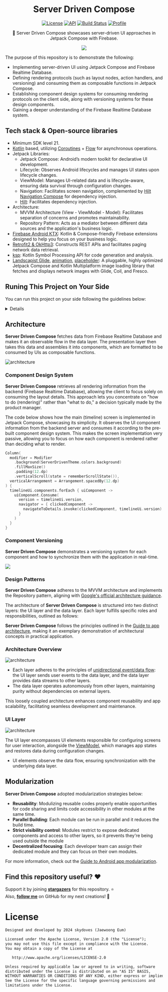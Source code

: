 <h1 align="center">Server Driven Compose</h1>

<p align="center">
  <a href="https://opensource.org/licenses/Apache-2.0"><img alt="License" src="https://img.shields.io/badge/License-Apache%202.0-blue.svg"/></a>
  <a href="https://android-arsenal.com/api?level=21"><img alt="API" src="https://img.shields.io/badge/API-21%2B-brightgreen.svg?style=flat"/></a>
  <a href="https://github.com/skydoves/server-driven-compose/actions"><img alt="Build Status" src="https://github.com/skydoves/server-driven-compose/workflows/Android%20CI/badge.svg"/></a>
  <a href="https://github.com/skydoves"><img alt="Profile" src="https://skydoves.github.io/badges/skydoves.svg"/></a> 
</p>

<p align="center">
🧙 Server Driven Compose showcases server-driven UI approaches in Jetpack Compose with Firebase.
</p>

<p align="center">
<img src="preview/gif0.gif"/>
</p>

The purpose of this repository is to demonstrate the following:

- Implementing server-driven UI using Jetpack Compose and Firebase Realtime Database.
- Defining rendering protocols (such as layout nodes, action handlers, and versioning) and consuming them as composable functions in Jetpack Compose.
- Establishing component design systems for consuming rendering protocols on the client side, along with versioning systems for these design components.
- Gaining a deeper understanding of the Firebase Realtime Database system.

## Tech stack & Open-source libraries

- Minimum SDK level 21.
- [Kotlin](https://kotlinlang.org/) based, utilizing [Coroutines](https://github.com/Kotlin/kotlinx.coroutines) + [Flow](https://kotlin.github.io/kotlinx.coroutines/kotlinx-coroutines-core/kotlinx.coroutines.flow/) for asynchronous operations.
- Jetpack Libraries:
  - Jetpack Compose: Android’s modern toolkit for declarative UI development.
  - Lifecycle: Observes Android lifecycles and manages UI states upon lifecycle changes.
  - ViewModel: Manages UI-related data and is lifecycle-aware, ensuring data survival through configuration changes.
  - Navigation: Facilitates screen navigation, complemented by [Hilt Navigation Compose](https://developer.android.com/jetpack/compose/libraries#hilt) for dependency injection.
  - [Hilt](https://dagger.dev/hilt/): Facilitates dependency injection.
- Architecture:
  - MVVM Architecture (View - ViewModel - Model): Facilitates separation of concerns and promotes maintainability.
  - Repository Pattern: Acts as a mediator between different data sources and the application's business logic.
- [Firebase Android KTX](https://github.com/skydoves/firebase-android-ktx): Kotlin & Compose-friendly Firebase extensions designed to help you focus on your business logic.
- [Retrofit2 & OkHttp3](https://github.com/square/retrofit): Constructs REST APIs and facilitates paging network data retrieval.
- [ksp](https://github.com/google/ksp): Kotlin Symbol Processing API for code generation and analysis.
- [Landscapist Glide](https://github.com/skydoves/landscapist#glide), [animation](https://github.com/skydoves/landscapist#animation), [placeholder](https://github.com/skydoves/landscapist#placeholder): A pluggable, highly optimized Jetpack Compose and Kotlin Multiplatform image loading library that fetches and displays network images with Glide, Coil, and Fresco.

## Runing This Project on Your Side

You can run this project on your side following the guidelines below:

<details>

1. First things first, download the following JSON file on your local PC: [Gist: JSON demo for Timeline UI](https://gist.github.com/skydoves/16267ebe987c6246d917814440f03aac).

2. Following the [Firebase setup guidelines](https://firebase.google.com/docs/android/setup), download the **google-services.json** and place it into the `app` directory on this project.

3. Next, set up the [Firebase Realtime Database](https://firebase.google.com/docs/database) in your Firebase dashboard. Once that's done, you can import the JSON file like the image below:

![import](figure/import-json.png)

4. Next, create a file named `secrets.properties` in the root directory of this project, and copy & paste your Realtime Database URL into it, as shown in the example below:

![import](figure/db-url.png)

```
REALTIME_DATABASE_URL=https://server-driven-compose-default-rtdb.asia-southeast1.firebasedatabase.app/
```

5. Build the project.

</details>

## Architecture

**Server Driven Compose** fetches data from Firebase Realtime Database and makes it an observable flow in the data layer. The presentation layer then takes this data and assembles it into components, which are formatted to be consumed by UIs as composable functions.

![architecture](figure/arch.png)

### Component Design System

**Server Driven Compose** retrieves all rendering information from the backend (Firebase Realtime Database), allowing the client to focus solely on consuming the layout details. This approach lets you concentrate on "how to do (rendering)" rather than "what to do," a decision typically made by the product manager. <br>

The code below shows how the main (timeline) screen is implemented in Jetpack Compose, showcasing its simplicity. It observes the UI component information from the backend server and consumes it according to the pre-built component design system. This makes the screen implementation very passive, allowing you to focus on how each component is rendered rather than deciding what to render.

```kotlin
Column(
  modifier = Modifier
    .background(ServerDrivenTheme.colors.background)
    .fillMaxSize()
    .padding(12.dp)
    .verticalScroll(state = rememberScrollState()),
  verticalArrangement = Arrangement.spacedBy(12.dp)
) {
  timelineUi.components.forEach { uiComponent ->
    uiComponent.Consume(
      version = timelineUi.version,
      navigator = { clickedComponent ->
        navigateToDetails.invoke(clickedComponent, timelineUi.version)
      }
    )
  }
}
```

### Component Versioning

**Server Driven Compose** demonstrates a versioning system for each component and how to synchronize them with the application in real-time.

<img src="preview/gif1.gif"/>

### Design Patterns

**Server Driven Compose** adheres to the MVVM architecture and implements the Repository pattern, aligning with [Google's official architecture guidance](https://developer.android.com/topic/architecture).

The architecture of **Server Driven Compose** is structured into two distinct layers: the UI layer and the data layer. Each layer fulfills specific roles and responsibilities, outlined as follows:

**Server Driven Compose** follows the principles outlined in the [Guide to app architecture](https://developer.android.com/topic/architecture), making it an exemplary demonstration of architectural concepts in practical application.

### Architecture Overview

![architecture](figure/figure1.png)

- Each layer adheres to the principles of [unidirectional event/data flow](https://developer.android.com/topic/architecture/ui-layer#udf): the UI layer sends user events to the data layer, and the data layer provides data streams to other layers.
- The data layer operates autonomously from other layers, maintaining purity without dependencies on external layers.

This loosely coupled architecture enhances component reusability and app scalability, facilitating seamless development and maintenance.

### UI Layer

![architecture](figure/figure2.png)

The UI layer encompasses UI elements responsible for configuring screens for user interaction, alongside the [ViewModel](https://developer.android.com/topic/libraries/architecture/viewmodel), which manages app states and restores data during configuration changes.
- UI elements observe the data flow, ensuring synchronization with the underlying data layer.

## Modularization

**Server Driven Compose** adopted modularization strategies below:

- **Reusability**: Modulizing reusable codes properly enable opportunities for code sharing and limits code accessibility in other modules at the same time.
- **Parallel Building**: Each module can be run in parallel and it reduces the build time.
- **Strict visibility control**: Modules restrict to expose dedicated components and access to other layers, so it prevents they're being used outside the module
- **Decentralized focusing**: Each developer team can assign their dedicated module and they can focus on their own modules.

For more information, check out the [Guide to Android app modularization](https://developer.android.com/topic/modularization).

## Find this repository useful? :heart:
Support it by joining __[stargazers](https://github.com/skydoves/server-driven-compose/stargazers)__ for this repository. :star: <br>
Also, __[follow me](https://github.com/skydoves)__ on GitHub for my next creations! 🤩

# License
```xml
Designed and developed by 2024 skydoves (Jaewoong Eum)

Licensed under the Apache License, Version 2.0 (the "License");
you may not use this file except in compliance with the License.
You may obtain a copy of the License at

   http://www.apache.org/licenses/LICENSE-2.0

Unless required by applicable law or agreed to in writing, software
distributed under the License is distributed on an "AS IS" BASIS,
WITHOUT WARRANTIES OR CONDITIONS OF ANY KIND, either express or implied.
See the License for the specific language governing permissions and
limitations under the License.
```